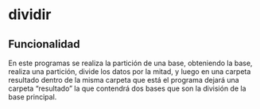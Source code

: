 # dividir

## Funcionalidad

En este programas se realiza la partición de una base, obteniendo la
base, realiza una partición, divide los datos por la mitad, y luego en
una carpeta resultado dentro de la misma carpeta que está el
programa dejará una carpeta “resultado” la que contendrá dos bases
que son la división de la base principal.
